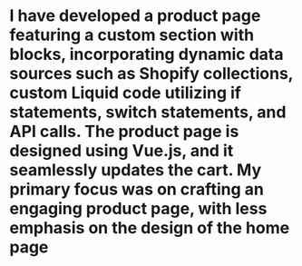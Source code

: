 # I have developed a product page featuring a custom section with blocks, incorporating dynamic data sources such as Shopify collections, custom Liquid code utilizing if statements, switch statements, and API calls. The product page is designed using Vue.js, and it seamlessly updates the cart. My primary focus was on crafting an engaging product page, with less emphasis on the design of the home page